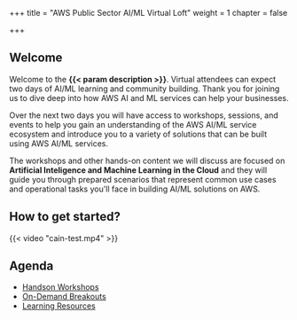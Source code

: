 +++
title = "AWS Public Sector AI/ML Virtual Loft"
weight = 1
chapter = false

+++

## Welcome

Welcome to the **{{< param description >}}**. Virtual attendees can expect two days of AI/ML learning and community building. Thank you for joining us to dive deep into how AWS AI and ML services can help your businesses. 

Over the next two days you will have access to workshops, sessions, and events to help you gain an understanding of the AWS AI/ML service ecosystem and introduce you to a variety of solutions that can be built using AWS AI/ML services.

The workshops and other hands-on content we will discuss are focused on **Artificial Inteligence and Machine Learning in the Cloud** and they will guide you through prepared scenarios that represent common use cases and operational tasks you'll face in building AI/ML solutions on AWS. 

## How to get started?

{{< video "cain-test.mp4" >}}

## Agenda
 
  - [Handson Workshops](/agenda/#workshops) 
  - [On-Demand Breakouts](/agenda/#on-demand-tracks)
  - [Learning Resources](/agenda/#training)